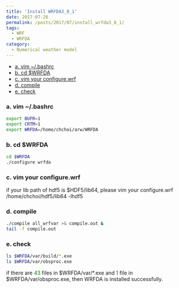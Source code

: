 ```yaml
---
title: 'Install WRFDA3_8_1'
date: 2017-07-26
permalink: /posts/2017/07/install_wrfda3_8_1/
tags:
  - WRF
  - WRFDA
category:
  - Numerical weather model
---
```


<!-- @import "[TOC]" {cmd="toc" depthFrom=1 depthTo=6 orderedList=false} -->

<!-- code_chunk_output -->

* [a. vim ~/.bashrc](#a-vim-~bashrc)
* [b.  cd $WRFDA](#b-cd-wrfda)
* [c.  vim your configure.wrf](#c-vim-your-configurewrf)
* [d.  compile](#d-compile)
* [e.  check](#e-check)

<!-- /code_chunk_output -->


### a. vim ~/.bashrc
```bash
export BUFR=1
export CRTM=1
export WRFDA=/home/chchoi/arw/WRFDA
```



### b.  cd $WRFDA
```bash
cd $WRFDA
./configure wrfda
```




### c.  vim your configure.wrf

if your lib path of hdf5 is $HDF5/lib64, please vim your configure.wrf
 /home/chchoi/hdf5/lib64 -lhdf5

### d.  compile
```bash
./compile all_wrfvar >& compile.out &
tail -f compile.out
```



### e.  check
```bash
ls $WRFDA/var/build/*.exe
ls $WRFDA/var/obsproc.exe
```
if there are <span style="color:green">43</span> files in $WRFDA/var/*.exe and <span style="color:green">1</span> file in \$WRFDA/var/obsproc.exe, then WRFDA is installed successfully.

